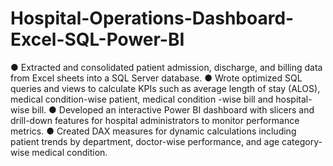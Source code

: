# Hospital-Operations-Dashboard-Excel-SQL-Power-BI
● Extracted and consolidated patient admission, discharge, and billing data from Excel sheets into a SQL 
Server database. 
● Wrote optimized SQL queries and views to calculate KPIs such as average length of stay (ALOS), medical 
condition-wise patient, medical condition -wise bill and hospital-wise bill. 
● Developed an interactive Power BI dashboard with slicers and drill-down features for hospital administrators 
to monitor performance metrics. 
● Created DAX measures for dynamic calculations including patient trends by department, doctor-wise 
performance, and age category-wise medical condition.
